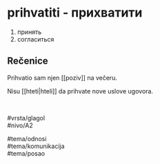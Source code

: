 # prihvatiti - прихватити

1. принять  
2. согласиться

## Rečenice

Prihvatio sam njen [[poziv]] na večeru.

Nisu [[hteti|hteli]] da prihvate nove uslove ugovora.

<br>

#vrsta/glagol  
#nivo/A2  

#tema/odnosi  
#tema/komunikacija  
#tema/posao  
